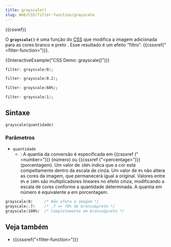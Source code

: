 ```yaml
---
title: grayscale()
slug: Web/CSS/filter-function/grayscale
---
```


{{cssref}}

O **`grayscale()`** é uma função do [CSS](/pt-BR/docs/Web/CSS) que modifica a imagem adicionada para as cores branco e preto . Esse resultado é um efeito "filtro". {{cssxref("&lt;filter-function&gt;")}}.

{{InteractiveExample("CSS Demo: grayscale()")}}

```css interactive-example-choice
filter: grayscale(0);
```

```css interactive-example-choice
filter: grayscale(0.2);
```

```css interactive-example-choice
filter: grayscale(60%);
```

```css interactive-example-choice
filter: grayscale(1);
```

## Sintaxe

```
grayscale(quantidade)
```

### Parâmetros

- `quantidade`
  - : A quantia da conversão é especificada em {{cssxref ("&lt;number&gt;")}} (número) ou {{cssxref ("&lt;percentage&gt;")}} (porcentagem). Um valor de `100%` indica que a cor está compeltamente dentro da escala de cinza. Um valor de `0%` não altera as cores da imagem, que permanecerá igual a original. Valores entre `0%` e `100%` são multiplicadores lineares no efeito cinza, modificando a escala de cores conforme a quantidade determinada. A quantia em número é equivalente a em porcentagem.

```css
grayscale(0)     /* Não afeta a imagem */
grayscale(.7)    /* .7 => 70% de branco&preto */
grayscale(100%)  /* Completamente em branco&preto */
```

## Veja também

- {{cssxref("&lt;filter-function&gt;")}}
